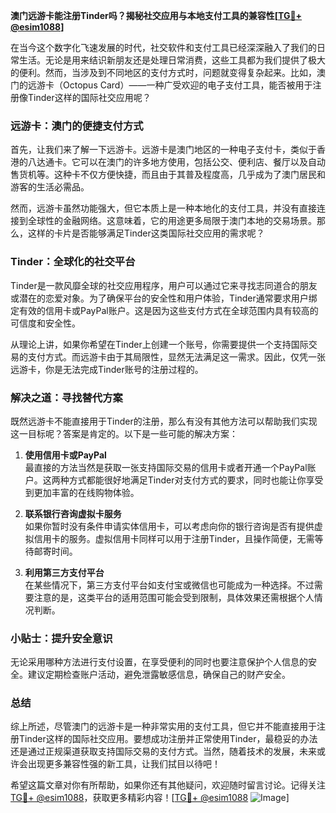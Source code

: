 **澳门远游卡能注册Tinder吗？揭秘社交应用与本地支付工具的兼容性[[TG💪+ @esim1088](https://t.me/s/esim1088)]**

在当今这个数字化飞速发展的时代，社交软件和支付工具已经深深融入了我们的日常生活。无论是用来结识新朋友还是处理日常消费，这些工具都为我们提供了极大的便利。然而，当涉及到不同地区的支付方式时，问题就变得复杂起来。比如，澳门的远游卡（Octopus Card）——一种广受欢迎的电子支付工具，能否被用于注册像Tinder这样的国际社交应用呢？

### **远游卡：澳门的便捷支付方式**

首先，让我们来了解一下远游卡。远游卡是澳门地区的一种电子支付卡，类似于香港的八达通卡。它可以在澳门的许多地方使用，包括公交、便利店、餐厅以及自动售货机等。这种卡不仅方便快捷，而且由于其普及程度高，几乎成为了澳门居民和游客的生活必需品。

然而，远游卡虽然功能强大，但它本质上是一种本地化的支付工具，并没有直接连接到全球性的金融网络。这意味着，它的用途更多局限于澳门本地的交易场景。那么，这样的卡片是否能够满足Tinder这类国际社交应用的需求呢？

### **Tinder：全球化的社交平台**

Tinder是一款风靡全球的社交应用程序，用户可以通过它来寻找志同道合的朋友或潜在的恋爱对象。为了确保平台的安全性和用户体验，Tinder通常要求用户绑定有效的信用卡或PayPal账户。这是因为这些支付方式在全球范围内具有较高的可信度和安全性。

从理论上讲，如果你希望在Tinder上创建一个账号，你需要提供一个支持国际交易的支付方式。而远游卡由于其局限性，显然无法满足这一需求。因此，仅凭一张远游卡，你是无法完成Tinder账号的注册过程的。

### **解决之道：寻找替代方案**

既然远游卡不能直接用于Tinder的注册，那么有没有其他方法可以帮助我们实现这一目标呢？答案是肯定的。以下是一些可能的解决方案：

1. **使用信用卡或PayPal**  
   最直接的方法当然是获取一张支持国际交易的信用卡或者开通一个PayPal账户。这两种方式都能很好地满足Tinder对支付方式的要求，同时也能让你享受到更加丰富的在线购物体验。

2. **联系银行咨询虚拟卡服务**  
   如果你暂时没有条件申请实体信用卡，可以考虑向你的银行咨询是否有提供虚拟信用卡的服务。虚拟信用卡同样可以用于注册Tinder，且操作简便，无需等待邮寄时间。

3. **利用第三方支付平台**  
   在某些情况下，第三方支付平台如支付宝或微信也可能成为一种选择。不过需要注意的是，这类平台的适用范围可能会受到限制，具体效果还需根据个人情况判断。

### **小贴士：提升安全意识**

无论采用哪种方法进行支付设置，在享受便利的同时也要注意保护个人信息的安全。建议定期检查账户活动，避免泄露敏感信息，确保自己的财产安全。

### **总结**

综上所述，尽管澳门的远游卡是一种非常实用的支付工具，但它并不能直接用于注册Tinder这样的国际社交应用。要想成功注册并正常使用Tinder，最稳妥的办法还是通过正规渠道获取支持国际交易的支付方式。当然，随着技术的发展，未来或许会出现更多兼容性强的新工具，让我们拭目以待吧！

希望这篇文章对你有所帮助，如果你还有其他疑问，欢迎随时留言讨论。记得关注[TG💪+ @esim1088](https://t.me/s/esim1088)，获取更多精彩内容！[[TG💪+ @esim1088](https://t.me/s/esim1088) ![Image](https://i.postimg.cc/4NQfJmqS/Snipaste-2025-05-13-00-14-12.png)]